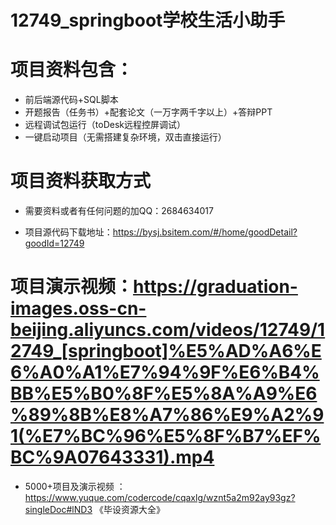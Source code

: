 #   12749_springboot学校生活小助手

#   项目资料包含：
*    前后端源代码+SQL脚本
*    开题报告（任务书）+配套论文（一万字两千字以上）+答辩PPT
*   远程调试包运行（toDesk远程控屏调试）
*   一键启动项目（无需搭建复杂环境，双击直接运行）


#   项目资料获取方式
*   需要资料或者有任何问题的加QQ：2684634017

*   项目源代码下载地址：https://bysj.bsitem.com/#/home/goodDetail?goodId=12749

#  项目演示视频：https://graduation-images.oss-cn-beijing.aliyuncs.com/videos/12749/12749_[springboot]%E5%AD%A6%E6%A0%A1%E7%94%9F%E6%B4%BB%E5%B0%8F%E5%8A%A9%E6%89%8B%E8%A7%86%E9%A2%91(%E7%BC%96%E5%8F%B7%EF%BC%9A07643331).mp4

*  5000+项目及演示视频 ：https://www.yuque.com/codercode/cqaxlg/wznt5a2m92ay93gz?singleDoc#lND3 《毕设资源大全》
